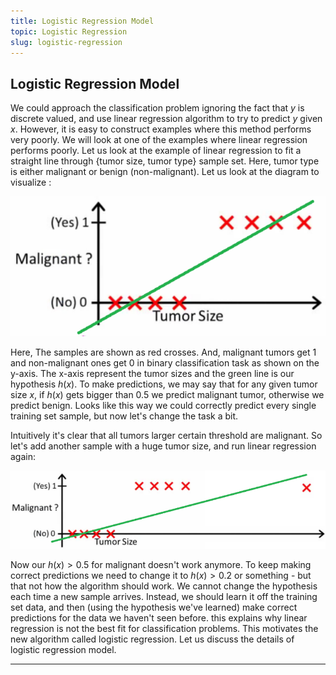 ```yaml
---
title: Logistic Regression Model
topic: Logistic Regression
slug: logistic-regression
---
```


## Logistic Regression Model

We could approach the classification problem ignoring the fact that $y$ is discrete valued, and use linear regression algorithm to try to predict $y$ given $x$. However, it is easy to construct examples where this method performs very poorly. We will look at one of the examples where linear regression performs poorly. Let us look at the example of linear regression to fit a straight line through {tumor size, tumor type} sample set. Here, tumor type is either malignant or benign (non-malignant). 
Let us look at the diagram to visualize : 

![Linear-Regression-Tumor-Plot](./images/linear-regression-for-classification-example.PNG)

Here, The samples are shown as red crosses. And, malignant tumors get 1 and non-malignant ones get 0 in binary classification task as shown on the y-axis. The x-axis represent the tumor sizes and the green line is our hypothesis $h(x)$. To make predictions, we may say that for any given tumor size $x$, if $h(x)$ gets bigger than 0.5 we predict malignant tumor, otherwise we predict benign. Looks like this way we could correctly predict every single training set sample, but now let's change the task a bit.

Intuitively it's clear that all tumors larger certain threshold are malignant. So let's add another sample with a huge tumor size, and run linear regression again:
 
![Linear-Regression-Tumor-Plot](./images/linear-regression-for-classification-not-working-example.PNG)

Now our $h(x) > 0.5$ for malignant doesn't work anymore. To keep making correct predictions we need to change it to $h(x) > 0.2$ or something - but that not how the algorithm should work. We cannot change the hypothesis each time a new sample arrives. Instead, we should learn it off the training set data, and then (using the hypothesis we've learned) make correct predictions for the data we haven't seen before. this explains why linear regression is not the best fit for classification problems. This motivates the new algorithm called logistic regression. Let us discuss the details of logistic regression model.

---
